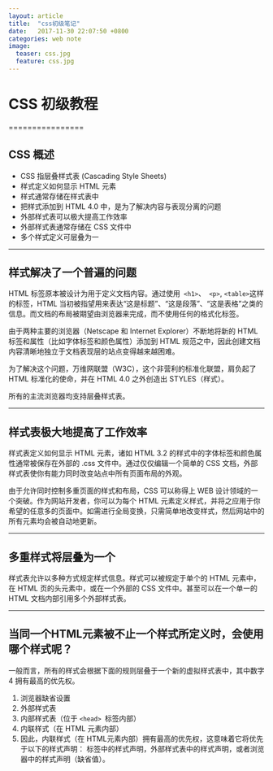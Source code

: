 ```yaml
---
layout: article
title:  "css初级笔记"
date:   2017-11-30 22:07:50 +0800
categories: web note
image:
  teaser: css.jpg
  feature: css.jpg
---
```

# CSS 初级教程

================

## CSS 概述
* CSS 指层叠样式表 (Cascading Style Sheets)
* 样式定义如何显示 HTML 元素
* 样式通常存储在样式表中
* 把样式添加到 HTML 4.0 中，是为了解决内容与表现分离的问题
* 外部样式表可以极大提高工作效率
* 外部样式表通常存储在 CSS 文件中
* 多个样式定义可层叠为一
***

## 样式解决了一个普遍的问题

HTML 标签原本被设计为用于定义文档内容。通过使用` <h1>`、` <p>`, `<table>`这样的标签，HTML 当初被指望用来表达“这是标题”、“这是段落”、“这是表格”之类的信息。而文档的布局被期望由浏览器来完成，而不使用任何的格式化标签。

由于两种主要的浏览器（Netscape 和 Internet Explorer）不断地将新的 HTML 标签和属性（比如字体标签和颜色属性）添加到 HTML 规范之中，因此创建文档内容清晰地独立于文档表现层的站点变得越来越困难。

为了解决这个问题，万维网联盟（W3C），这个非营利的标准化联盟，肩负起了 HTML 标准化的使命，并在 HTML 4.0 之外创造出 STYLES（样式）。

所有的主流浏览器均支持层叠样式表。
***

## 样式表极大地提高了工作效率
样式表定义如何显示 HTML 元素，诸如 HTML 3.2 的样式中的字体标签和颜色属性通常被保存在外部的 .css 文件中。通过仅仅编辑一个简单的 CSS 文档，外部样式表使你有能力同时改变站点中所有页面布局的外观。

由于允许同时控制多重页面的样式和布局，CSS 可以称得上 WEB 设计领域的一个突破。作为网站开发者，你可以为每个 HTML 元素定义样式，并将之应用于你希望的任意多的页面中。如需进行全局变换，只需简单地改变样式，然后网站中的所有元素均会被自动地更新。

***
## 多重样式将层叠为一个
样式表允许以多种方式规定样式信息。样式可以被规定于单个的 HTML 元素中，在 HTML 页的头元素中，或在一个外部的 CSS 文件中。甚至可以在一个单一的 HTML 文档内部引用多个外部样式表。

***

## 当同一个HTML元素被不止一个样式所定义时，会使用哪个样式呢？

一般而言，所有的样式会根据下面的规则层叠于一个新的虚拟样式表中，其中数字 4 拥有最高的优先权。
1. 浏览器缺省设置
2. 外部样式表
3. 内部样式表（位于 `<head> `标签内部）
4. 内联样式（在 HTML 元素内部）
5. 因此，内联样式（在 HTML元素内部）拥有最高的优先权，这意味着它将优先于以下的样式声明：<head> 标签中的样式声明，外部样式表中的样式声明，或者浏览器中的样式声明（缺省值）。
